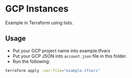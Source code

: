 # GCP Instances

Example in Terraform using lists.

## Usage

* Put your GCP project name into example.tfvars
* Put your GCP JSON into `account.json` file in this folder.
* Run the following:

```bash
terraform apply -var-file="example.tfvars"
```
